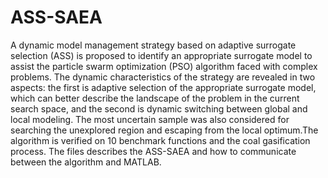 # ASS-SAEA
A dynamic model management strategy based on adaptive surrogate selection (ASS) is proposed to identify an appropriate surrogate model to assist the particle swarm optimization (PSO) algorithm faced with complex problems. The dynamic characteristics of the strategy are revealed in two aspects: the first is adaptive selection of the appropriate surrogate model, which can better describe the landscape of the problem in the current search space, and the second is dynamic switching between global and local modeling. The most uncertain sample was also considered for searching the unexplored region and escaping from the local optimum.The algorithm is verified on 10 benchmark functions and the coal gasification process.
The files describes the ASS-SAEA and how to communicate between the algorithm and MATLAB.

